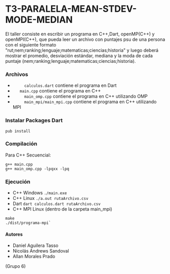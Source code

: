 # T3-PARALELA-MEAN-STDEV-MODE-MEDIAN
El taller consiste en escribir un programa en C++,Dart, openMP(C++) y openMPI(C++), que pueda leer un archivo con puntajes psu de una persona con el siguiente formato "rut;nem;ranking;lenguaje;matematicas;ciencias;historia" y luego deberá mostrar el promedio, desviación estándar, mediana y la moda de cada puntaje (nem;ranking;lenguaje;matematicas;ciencias;historia).

### Archivos
- ` 	calculos.dart` contiene el programa en Dart
- `   main.cpp` contiene el programa en C++
- ` 	main_omp.cpp` contiene el programa en C++ utilizando OMP
- ` 	main_mpi/main_mpi.cpp` contiene el programa en C++ utilizando MPI

### Instalar Packages Dart
```
pub install
```
### Compilación
Para C++ Secuencial:
```
g++ main.cpp
g++ main_omp.cpp -lpqxx -lpq
```
### Ejecución
- C++ Windows
    `./main.exe`
- C++ Linux
    `./a.out rutaArchivo.csv`
- Dart
    `dart calculos.dart rutaArchivo.csv`
- C++ MPI Linux (dentro de la carpeta main_mpi)
```
make
./dist/programa-mpi`
```
#### Autores
- Daniel Aguilera Tasso
- Nicolás Andrews Sandoval
- Allan Morales Prado

(Grupo 6)
